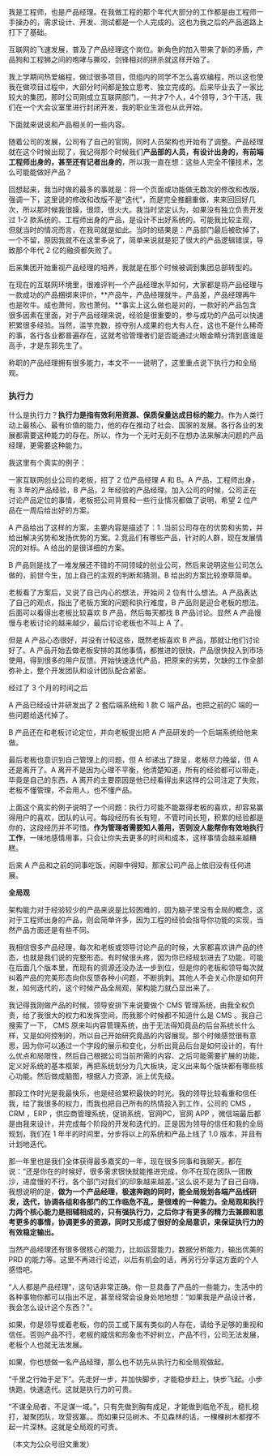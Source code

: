 我是工程师，也是产品经理。在我做工程的那个年代大部分的工作都是由工程师一手操办的，需求设计、开发、测试都是一个人完成的。这也为我之后的产品道路上打下了基础。

互联网的飞速发展，普及了产品经理这个岗位。新角色的加入带来了新的矛盾，产品狗和工程狮之间的咆哮与撕咬，剑锋相对的拼杀就这样开始了。

我上学期间热爱编程，做过很多项目，但组内的同学不怎么喜欢编程，所以这也使我在做项目过程中，大部分时间都是独立思考、独立完成的。后来毕业去了一家比较大的集团，那时公司刚成立互联网部门，一共才7个人，4个领导，3个干活，我们在一个大会议室里进行封闭开发，我的职业生涯也从此开始。

下面就来说说和产品相关的一些内容。

随着公司的发展，公司有了自己的官网，同时人员架构也开始有了调整。产品经理就在这个时候出现了，我记得那个时候我们**产品部的人员，有设计出身的，有前端工程师出身的，甚至还有记者出身的**，所以我一直在想：这些人完全不懂技术，怎么可能能做好产品？

回想起来，我当时做的最多的事就是：将一个页面或功能做无数次的修改和改版，强调一下，这里说的修改和改版不是“迭代”，而是完全推翻重做，来来回回好几次，所以那时候我很躁，很烦，很火大。我当时坚定认为，如果没有独立负责开发过 1-2 款系统的、工程师出身的产品，是设计不出好系统的。可能我比较主观，但就当时的情况而言，在我司就是如此。当时的结果是：产品部门最后被砍掉了，一个不留，原因我就不在这里多说了，简单来说就是犯了很大的产品逻辑错误，导致那个年代 2 亿的融资都失败了。

后来集团开始重视产品经理的培养，我就是在那个时候被调到集团总部转型的。

在现在的互联网环境里，很难评判一个产品经理水平如何，大家都是将产品经理与一款成功的产品捆绑来评价，**产品牛，产品经理就牛。产品差，产品经理再牛也是吹牛。成也萧何，败也萧何。**事实上这么做也是对的，一款好的产品包含很多因素在里面，对于产品经理来说，经验是很重要的，参与成功的产品可以快速积累很多经验。当然，滥竽充数，掠夺别人成果的也大有人在，这也不是什么稀奇的事，各行各业都普遍存在，这就考验管理者们是否能通过火眼金睛分清到底谁是高手，才是东郭先生了。

称职的产品经理拥有很多能力，本文不一一说明了，这里重点说下执行力和全局观。

### 执行力

什么是执行力？**执行力是指有效利用资源、保质保量达成目标的能力**。作为人类行动上最核心、最有价值的能力，他的存在推动了社会、国家的发展。各行各业的发展都需要这种能力的存在。所以，作为一个无时无刻不在想办法来解决问题的产品经理，更需要这种能力。


我这里有个真实的例子：

  

一家互联网创业公司的老板，招了 2 位产品经理 A 和 B。A 产品，工程师出身，有 3 年的产品经验，B 产品，2 年经验的产品经理。加入公司的时候，公司正在讨论产品定位的事情，老板把公司背景和一些行业情况都做了说明，希望 2 位产品在一周后给出好的方案。

  

A 产品给出了这样的方案，主要内容是描述了：1 .当前公司存在的优势和劣势，并给出解决劣势和发扬优势的方案。2.竞品们有哪些产品，针对的人群，现在发展情况的对标。A 给出的是很详细的方案。

  

B 产品则是找了一堆发展还不错的不同领域的创业公司，然后来说明这些公司怎么做的，前世今生，加上自己的主观的判断和猜测。B 给出的方案比较潦草简单。

  

老板看了方案后，又说了自己内心的想法，开始问 2 位有什么想法。A 产品表达了自己的观点，指出了老板方案的问题和执行难度，B 产品则是迎合老板的想法。后面可以看得出老板比较喜欢 B 产品，然后每天都找 B 产品讨论。显然 A 产品慢慢与老板讨论的越来越少，最后讨论老板也不叫上 A 了。

  

但是 A 产品心态很好，并没有计较这些，既然老板喜欢 B 产品，那就让他们讨论好了。A 产品开始去做老板安排的其他事情，都推进的很快，产品很快投入到市场使用，得到很多的用户反馈。开始快速迭代产品，把原来的劣势，欠缺的工作全部弥补上，整个开发团队和设计团队配合紧密。

  

经过了 3 个月的时间之后

  

A 产品已经设计并研发出了 2 套后端系统和 1 款 C 端产品，也把之前的C 端的一些问题给迭代掉了。

  

B 产品还在和老板讨论定位，并向老板提出把 A 产品研发的一个后端系统给他来做。

  

最后老板也意识到自己管理上的问题，但 A 却递出了辞呈，老板尽力挽留，但 A 还是离开了。A 离开不是因为心理不平衡，他清楚知道，所有的经验都可以带走，毕竟是自己的东西，A 离开的主要原因是他已经看得出来这样的公司注定了失败，老板不懂管理，不会用人，也不懂产品。

  

上面这个真实的例子说明了一个问题：执行力可能不能赢得老板的喜欢，却容易赢得用户的喜欢，团队的认可。每段经历有长有短，不管时间长短，积累的经验都是你的，这段经历并不可惜。**作为管理者需要知人善用，否则没人能帮你有效地执行工作**，一味地感情用事，只会让你失去更多的时间和成本，这样事情会越来越糟糕。

  

后来 A 产品和之前的同事吃饭，闲聊中得知，那家公司产品上依旧没有任何进展。

  

**全局观**

  

架构能力对于经验较少的产品来说是比较困难的，因为脑子里没有全局的概念，这对于工程师出身的产品，则会简单许多，因为工程的经验会指导你功能的实现，当然产品方面还是有些不同。

  

我相信很多产品经理，每次和老板或领导讨论产品的时候，大家都喜欢讲产品的终态，也就是我们说的完整形态。有时候很头疼，因为你已经规划进去了功能，可能在后面几个版本里，而现有的资源还没办法一步到位，但是你的老板和领导每次就纠着产品的完美形态向你反馈各种小问题，不断挑刺。其他人不会关心你是如何开发，如何迭代的，这个时候产品全局观，架构能力就凸显出来了。

  

我记得我刚做产品的时候，领导安排下来说要做个 CMS 管理系统，由我全权负责，给了我很大的权力和发挥空间，而我那个时候都不知道什么是 CMS 。我自己搜索了一下， CMS 原来叫内容管理系统，由于无法得知竟品的后台系统长什么样，又是如何控制的，所以自己开始研究竟品的内容展现。那个时候感觉很有意思，因为你可以通过一个字段的展示和变化，分析出竟品后台是如何设计的，有什么优点和局限性，然后自己根据公司当前所需的内容、之后可能需要扩展的功能，定义好系统的基本框架，再把系统划分为几大板块，定义出来每个版块都有哪些核心功能。然后做成脑图，根据人力资源，派上优先级。

  

那段工作时光是我最快乐，也是经验累积最快的时光。我的领导比较看重和信任我，给了我很多的权力，而我也把自己所有的热情投入到工作，公司的 CMS ，CRM ，ERP ，供应商管理系统，促销系统，官网PC，官网 APP ，微信端最后都是由我来设计，并完成每个阶段的开发和迭代的。正是因为领导的信任和我的全局规划，我们在 1 年半的时间里，分步将以上的系统和产品上线了 1.0 版本，并且有计划地迭代。

  

那一年里也是我们全体获得最多嘉奖的一年，现在很多同事和我聊天，都在说：“还是你在的时候好，很多需求很快就能推进完成，你不在现在团队一团散沙，进度慢的不行，各个部门对我们的印象越来越差。”这么说不是为了自己自嗨，我想说明的是，**做为一个产品经理，极速奔跑的同时，能全局规划各端产品线研发，迭代，协调各组和各部门的工作临危不乱，是很难的一种能力。全局观和执行力两个核心能力是相辅相成的，只有强执行力，之后你才有更多的精力去兼顾和思考更多的事情，协调更多的资源，同时又形成了很好的全局意识，来保证执行力的有效稳定输出。**

  

当然产品经理还有很多很核心的能力，比如运营能力，数据分析能力，输出优美的 PRD 的能力等。这里不再进行论述，以后有机会的话，再另行分享这方面的个人感悟吧。

  

“人人都是产品经理”，这句话非常正确。你一旦具备了产品的一些能力，生活中的各种事物你都可以指出不足，甚至经常会设身处地地想：“如果我是产品设计者，我会怎么设计这个东西？”。

  

如果，你是领导或着老板，你的员工或下属有类似的人存在，请给予足够的重视和信任。否则产品不行，老板的威信和形象也不好树立，产品不行，公司无法发展，老板个人也就无法发展。

  

如果，你也想做一名产品经理，那么也不妨先从执行力和全局观做起。

  

“千里之行始于足下”。先走好一步，并加快脚步，才能稳步赶上，快步飞起。小步快跑，快速迭代。这就是执行力的可贵。

  

“不谋全局者，不足谋一域。”，只有先做到胸有成足，才能做到临危不乱，稳扎稳打，凝聚团队，攻营拔寨。。而如果只见树木、不见森林的话，一棵棵树木都撑不起一片深林。这就是全局观的可贵。

（本文为公众号旧文重发）
<!--stackedit_data:
eyJoaXN0b3J5IjpbMTQwMzM4NTc1NV19
-->